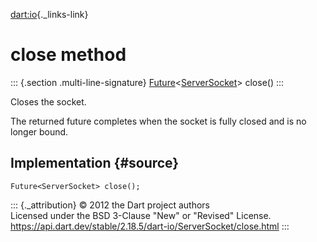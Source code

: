 [dart:io](../../dart-io/dart-io-library){._links-link}

close method
============

::: {.section .multi-line-signature}
[Future](../../dart-async/future-class)\<[ServerSocket](../serversocket-class)\>
close()
:::

Closes the socket.

The returned future completes when the socket is fully closed and is no
longer bound.

Implementation {#source}
--------------

``` {.language-dart data-language="dart"}
Future<ServerSocket> close();
```

::: {._attribution}
© 2012 the Dart project authors\
Licensed under the BSD 3-Clause \"New\" or \"Revised\" License.\
<https://api.dart.dev/stable/2.18.5/dart-io/ServerSocket/close.html>
:::
